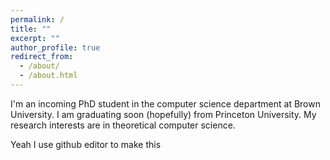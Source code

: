 ```yaml
---
permalink: /
title: ""
excerpt: ""
author_profile: true
redirect_from: 
  - /about/
  - /about.html
---
```

I'm an incoming PhD student in the computer science department at Brown University. I am graduating soon (hopefully) from Princeton University. My research interests are in theoretical computer science. 
  
Yeah I use github editor to make this
